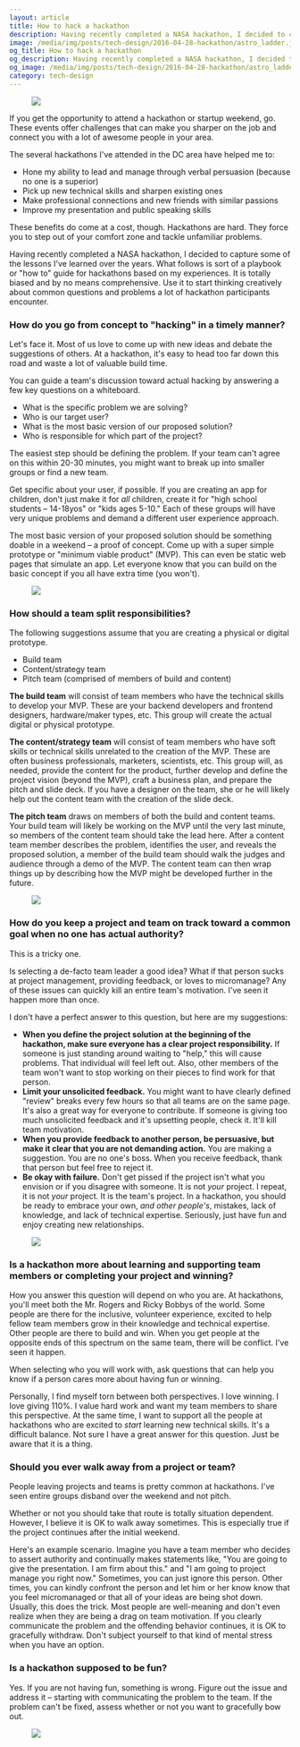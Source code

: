 ```yaml
---
layout: article
title: How to hack a hackathon
description: Having recently completed a NASA hackathon, I decided to capture some of the lessons I've learned over the years. What follows is sort of a playbook or "how to" guide for hackathons based on my experiences. It is totally biased and by no means comprehensive. Use it to start thinking creatively about common questions and problems a lot of hackathon participants encounter.
image: /media/img/posts/tech-design/2016-04-28-hackathon/astro_ladder.jpg
og_title: How to hack a hackathon
og_description: Having recently completed a NASA hackathon, I decided to capture some of the lessons I've learned over the years. What follows is sort of a playbook or "how to" guide for hackathons based on my experiences. It is totally biased and by no means comprehensive. Use it to start thinking creatively about common questions and problems a lot of hackathon participants encounter.
og_image: /media/img/posts/tech-design/2016-04-28-hackathon/astro_ladder.jpg
category: tech-design
---
```


<figure>
	<img src="{{ site.url }}/media/img/posts/tech-design/2016-04-28-hackathon/astro_ladder.jpg">
</figure>

<p>If you get the opportunity to attend a hackathon or startup weekend, go. These events offer challenges that can make you sharper on the job and connect you with a lot of awesome people in your area.</p>

<p>The several hackathons I've attended in the DC area have helped me to:</p>

<ul>
	<li>Hone my ability to lead and manage through verbal persuasion (because no one is a superior)</li>
	<li>Pick up new technical skills and sharpen existing ones</li>
	<li>Make professional connections and new friends with similar passions</li>
	<li>Improve my presentation and public speaking skills</li>
</ul>

<p>These benefits do come at a cost, though. Hackathons are hard. They force you to step out of your comfort zone and tackle unfamiliar problems.</p>

<p>Having recently completed a NASA hackathon, I decided to capture some of the lessons I've learned over the years. What follows is sort of a playbook or "how to" guide for hackathons based on my experiences. It is totally biased and by no means comprehensive. Use it to start thinking creatively about common questions and problems a lot of hackathon participants encounter.</p>

<h3>How do you go from concept to "hacking" in a timely manner?</h3>
<p>Let's face it. Most of us love to come up with new ideas and debate the suggestions of others. At a hackathon, it's easy to head too far down this road and waste a lot of valuable build time.</p>

<p>You can guide a team's discussion toward actual hacking by answering a few key questions on a whiteboard.</p>

<ul>
	<li>What is the specific problem we are solving?</li>
	<li>Who is our target user?</li>
	<li>What is the most basic version of our proposed solution?</li>
	<li>Who is responsible for which part of the project?</li>
</ul>

<p>The easiest step should be defining the problem. If your team can't agree on this within 20-30 minutes, you might want to break up into smaller groups or find a new team.</p>

<p>Get specific about your user, if possible. If you are creating an app for children, don't just make it for <em>all</em> children, create it for "high school students – 14-18yos" or "kids ages 5-10." Each of these groups will have very unique problems and demand a different user experience approach.</p>

<p>The most basic version of your proposed solution should be something doable in a weekend – a proof of concept. Come up with a super simple prototype or "minimum viable product" (MVP). This can even be static web pages that simulate an app. Let everyone know that you can build on the basic concept if you all have extra time (you won't).</p>

<figure>
	<img src="{{ site.url }}/media/img/posts/tech-design/2016-04-28-hackathon/divedroid_2.jpg">
</figure>

<h3>How should a team split responsibilities?</h3>

<p>The following suggestions assume that you are creating a physical or digital prototype.</p>

<ul>
	<li>Build team</li>
	<li>Content/strategy team</li>
	<li>Pitch team (comprised of members of build and content)</li>
</ul>

<p><strong>The build team</strong> will consist of team members who have the technical skills to develop your MVP. These are your backend developers and frontend designers, hardware/maker types, etc. This group will create the actual digital or physical prototype.</p> 

<p><strong>The content/strategy team</strong> will consist of team members who have soft skills or technical skills unrelated to the creation of the MVP. These are often business professionals, marketers, scientists, etc. This group will, as needed, provide the content for the product, further develop and define the project vision (beyond the MVP), craft a business plan, and prepare the pitch and slide deck. If you have a designer on the team, she or he will likely help out the content team with the creation of the slide deck.</p>

<p><strong>The pitch team</strong> draws on members of both the build and content teams. Your build team will likely be working on the MVP until the very last minute, so members of the content team should take the lead here. After a content team member describes the problem, identifies the user, and reveals the proposed solution, a member of the build team should walk the judges and audience through a demo of the MVP. The content team can then wrap things up by describing how the MVP might be developed further in the future.</p>

<figure>
	<img src="{{ site.url }}/media/img/posts/tech-design/2016-04-28-hackathon/team.jpg">
</figure>

<h3>How do you keep a project and team on track toward a common goal when no one has actual authority?</h3>

<p>This is a tricky one.</p>

<p>Is selecting a de-facto team leader a good idea? What if that person sucks at project management, providing feedback, or loves to micromanage? Any of these issues can quickly kill an entire team's motivation. I've seen it happen more than once.</p>

<p>I don't have a perfect answer to this question, but here are my suggestions:</p>

<ul>
	<li><strong>When you define the project solution at the beginning of the hackathon, make sure everyone has a clear project responsibility.</strong> If someone is just standing around waiting to "help," this will cause problems. That individual will feel left out. Also, other members of the team won't want to stop working on their pieces to find work for that person.</li>
	<li><strong>Limit your unsolicited feedback.</strong> You might want to have clearly defined "review" breaks every few hours so that all teams are on the same page. It's also a great way for everyone to contribute. If someone is giving too much unsolicited feedback and it's upsetting people, check it. It'll kill team motivation.</li>
	<li><strong>When you provide feedback to another person, be persuasive, but make it clear that you are not demanding action.</strong> You are making a suggestion. You are no one's boss. When you receive feedback, thank that person but feel free to reject it.</li>
	<li><strong>Be okay with failure.</strong> Don't get pissed if the project isn't what you envision or if you disagree with someone. It is not <em>your</em> project. I repeat, it is not <em>your</em> project. It is the team's project. In a hackathon, you should be ready to embrace your own, <em>and other people's</em>, mistakes, lack of knowledge, and lack of technical expertise. Seriously, just have fun and enjoy creating new relationships.</li>
</ul>

<figure>
	<img src="{{ site.url }}/media/img/posts/tech-design/2016-04-28-hackathon/divedroid_1.jpg">
</figure>

<h3>Is a hackathon more about learning and supporting team members or completing your project and winning?</h3>
<p>How you answer this question will depend on who you are. At hackathons, you'll meet both the Mr. Rogers and Ricky Bobbys of the world. Some people are there for the inclusive, volunteer experience, excited to help fellow team members grow in their knowledge and technical expertise. Other people are there to build and win. When you get people at the opposite ends of this spectrum on the same team, there will be conflict. I've seen it happen.</p>

<p>When selecting who you will work with, ask questions that can help you know if a person cares more about having fun or winning.</p> 

<p>Personally, I find myself torn between both perspectives. I love winning. I love giving 110%. I value hard work and want my team members to share this perspective. At the same time, I want to support all the people at hackathons who are excited to <em>start</em> learning new technical skills. It's a difficult balance. Not sure I have a great answer for this question. Just be aware that it is a thing.</p>

<h3>Should you ever walk away from a project or team?</h3>

<p>People leaving projects and teams is pretty common at hackathons. I've seen entire groups disband over the weekend and not pitch.</p>

<p>Whether or not you should take that route is totally situation dependent. However, I believe it is OK to walk away sometimes. This is especially true if the project continues after the initial weekend.</p>

<p>Here's an example scenario. Imagine you have a team member who decides to assert authority and continually makes statements like, "You are going to give the presentation. I am firm about this." and "I am going to project manage you right now." Sometimes, you can just ignore this person. Other times, you can kindly confront the person and let him or her know know that you feel micromanaged or that all of your ideas are being shot down. Usually, this does the trick. Most people are well-meaning and don't even realize when they are being a drag on team motivation. If you clearly communicate the problem and the offending behavior continues, it is OK to gracefully withdraw. Don't subject yourself to that kind of mental stress when you have an option.</p>

<h3>Is a hackathon supposed to be fun?</h3>

<p>Yes. If you are not having fun, something is wrong. Figure out the issue and address it – starting with communicating the problem to the team. If the problem can't be fixed, assess whether or not you want to gracefully bow out.</p>

<figure>
	<img src="{{ site.url }}/media/img/posts/tech-design/2016-04-28-hackathon/divedroid_3.jpg">
</figure>

